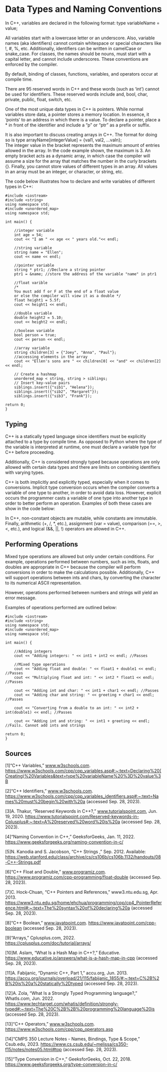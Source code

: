 # Data Types and Naming Conventions
In C++, variables are declared in the following format: type variableName = value;

All variables start with a lowercase letter or an underscore. Also, variable names (aka identifiers) cannot contain whitespace or special characters like !, #, %, etc. Additionally, identifiers can be written in camelCase or snake_case. For classes, the names should be nouns, must start with a capital letter, and cannot include underscores. These conventions are enforced by the compiler. 

By default, binding of classes, functions, variables, and operators occur at compile time.  

There are 95 reserved words in C++ and these words (such as ‘int’) cannot be used for identifiers. These reserved words include and, bool, char, private, public, float, switch, etc. 

One of the most unique data types in C++ is pointers. While normal variables store data, a pointer stores a memory location. In essence, it ‘points’ to an address in which there is a value. To declare a pointer, place a * in front of the identifier and include a “p” or “ptr” as a prefix or suffix. 

It is also important to discuss creating arrays in C++. The format for doing so is type arrayName[integerValue] = {val1, val2, …valn};  
The integer value in the bracket represents the maximum amount of entries allowed in the array. In the code example shown, the maximum is 3. An empty bracket acts as a dynamic array, in which case the compiler will assume a size for the array that matches the number in the curly brackets {}. Finally, you cannot store values of different types in an array. All values in an array must be an integer, or character, or string, etc. 

The code below illustrates how to declare and write variables of different types in C++: 

```
#include <iostream>
#include <string>
using namespace std;
#include <unordered_map>
using namespace std;

int main() {

    //integer variable 
    int age = 54;
    cout << "I am " << age << " years old."<< endl;

    //string variable 
    string name = "Ellen";
    cout << name << endl;

    //pointer variable 
    string * ptr1; //Declare a string pointer
    ptr1 = &name; //store the address of the variable "name" in ptr1

    //float varible
    /*
    You must add f or F at the end of a float value 
    or else the compiler will view it as a double */
    float height1 = 5.5f;
    cout << height1 << endl;

    //double variable
    double height2 = 5.10;
    cout << height2 << endl;

    //boolean variable 
    bool person = true;
    cout << person << endl;

    //array variable 
    string children[3] = {"Joey", "Anna", "Paul"};
    //accessing elements in the array
    cout << "Ellen's sons are " << children[0] << "and" << children[2] << endl;

    // Create a hashmap
    unordered_map < string, string > siblings;
    // Insert key-value pairs
    siblings.insert({"sib1", "Helena"});
    siblings.insert({"sib2", "Margaret"});
    siblings.insert({"sib3", "Frank"});

return 0;
}
```
## Typing
C++ is a statically typed language since identifiers must be explicitly attached to a type by compile time. As opposed to Python where the type of the variable is interpreted at runtime, one must declare a variable type for C++ before proceeding. 

Additionally, C++ is considered strongly typed because operations are only allowed with certain data types and there are limits on combining identifiers with varying types. 

C++ is both implicitly and explicitly typed, especially when it comes to conversions. Implicit type conversion occurs when the compiler converts a variable of one type to another, in order to avoid data loss. However, explicit occurs the programmer casts a variable of one type into another type in order to better perform an operation. Examples of both these cases are show in the code below:

In C++, non-constant objects are mutable, while constants are immutable. Finally, arithmetic (+, /, *, etc.), assignment (var = value), comparison (==, >, <, etc.), and logical (&&, ||, !) operators are allowed in C++. 

## Performing Operations 
Mixed type operations are allowed but only under certain conditions. For example, operations performed between numbers, such as ints, floats, and doubles are appropriate in C++ because the compiler will perform conversions in order to make the calculations possible. Additionally, C++ will support operations between ints and chars, by converting the character to its numerical ASCII representation. 

However, operations performed between numbers and strings will yield an error message. 

Examples of operations performed are outlined below:

```
#include <iostream>
#include <string>
using namespace std;
#include <unordered_map>
using namespace std;

int main() {

    //Adding integers
    cout << "Adding integers: " << int1 + int2 << endl; //Passes

    //Mixed type operations 
    cout << "Adding float and double: " << float1 + double1 << endl; //Passes
    cout << "Multiplying float and int: " << int2 * float1 << endl; //Passes

    cout << "Adding int and char: " << int1 + char1 << endl; //Passes
    cout << "Adding char and string: " << greeting + char1 << endl; //Passes

    cout << "Converting from a double to an int: " << int2 + int(double1) << endl; //Passes

    cout << "Adding int and string: " << int1 + greeting << endl; //Fails. Cannot add ints and strings

return 0;
}
```

## Sources
[1]“C++ Variables,” www.w3schools.com. https://www.w3schools.com/cpp/cpp_variables.asp#:~:text=Declaring%20(Creating)%20Variables&text=type%20variableName%20%3D%20value%3B

[2]“C++ Identifiers,” www.w3schools.com. https://www.w3schools.com/cpp/cpp_variables_identifiers.asp#:~:text=Names%20must%20begin%20with%20a (accessed Sep. 28, 2023).

[3]A. Thakur, “Reserved Keywords in C++?,” www.tutorialspoint.com, Jun. 19, 2020. https://www.tutorialspoint.com/Reserved-keywords-in-Cplusplus#:~:text=A%20reserved%20word%20is%20a (accessed Sep. 28, 2023).

[4]“Naming Convention in C++,” GeeksforGeeks, Jan. 11, 2022. https://www.geeksforgeeks.org/naming-convention-in-c/

[5]N. Kanodia and S. Jacobson, “C++ Strings ,” Sep. 2012. Available: https://web.stanford.edu/class/archive/cs/cs106b/cs106b.1132/handouts/08-C++-Strings.pdf

[6]“C++ Float and Double,” www.programiz.com. https://www.programiz.com/cpp-programming/float-double (accessed Sep. 28, 2023).

[7]C. Hock-Chuan, “C++ Pointers and References,” www3.ntu.edu.sg, Apr. 2013. https://www3.ntu.edu.sg/home/ehchua/programming/cpp/cp4_PointerReference.html#:~:text=The%20syntax%20of%20declaring%20a (accessed Sep. 28, 2023).

[8]“C++ Boolean,” www.javatpoint.com. https://www.javatpoint.com/cpp-boolean (accessed Sep. 28, 2023).

[9]“Arrays,” Cplusplus.com, 2022. https://cplusplus.com/doc/tutorial/arrays/

[10]M. Aslam, “What Is a Hash Map in C++?,” Educative. https://www.educative.io/answers/what-is-a-hash-map-in-cpp (accessed Sep. 28, 2023).

[11]A. Fabijanic, “Dynamic C++, Part 1,” accu.org, Jun. 2013. https://accu.org/journals/overload/21/115/fabijanic_1855/#:~:text=C%2B%2B%20is%20a%20statically%2Dtyped (accessed Sep. 28, 2023).

[12]A. Zola, “What Is a Strongly Typed Programming language?,” WhatIs.com, Jun. 2022. https://www.techtarget.com/whatis/definition/strongly-typed#:~:text=The%20C%2B%2B%20programming%20language%20is (accessed Sep. 28, 2023).

[13]“C++ Operators,” www.w3schools.com. https://www.w3schools.com/cpp/cpp_operators.asp

[14]“CMPS 350 Lecture Notes - Names, Bindings, Type & Scope,” Csub.edu, 2023. https://www.cs.csub.edu/~melissa/cs350-f15/notes/notes05.html#top (accessed Sep. 28, 2023).

[15]“Type Conversion in C++,” GeeksforGeeks, Oct. 22, 2018. https://www.geeksforgeeks.org/type-conversion-in-c/
